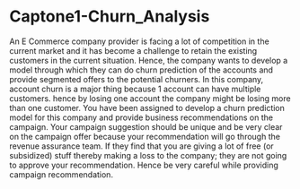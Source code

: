 # Captone1-Churn_Analysis
An E Commerce company provider is 
facing a lot of competition in the current market and it has become a challenge to retain the 
existing customers in the current situation. Hence, the company wants to develop a model 
through which they can do churn prediction of the accounts and provide segmented offers to the 
potential churners. In this company, account churn is a major thing because 1 account can have 
multiple customers. hence by losing one account the company might be losing more than one 
customer.
You have been assigned to develop a churn prediction model for this company and provide 
business recommendations on the campaign.
Your campaign suggestion should be unique and be very clear on the campaign offer because 
your recommendation will go through the revenue assurance team. If they find that you are 
giving a lot of free (or subsidized) stuff thereby making a loss to the company; they are not going 
to approve your recommendation. 
Hence be very careful while providing campaign recommendation.
